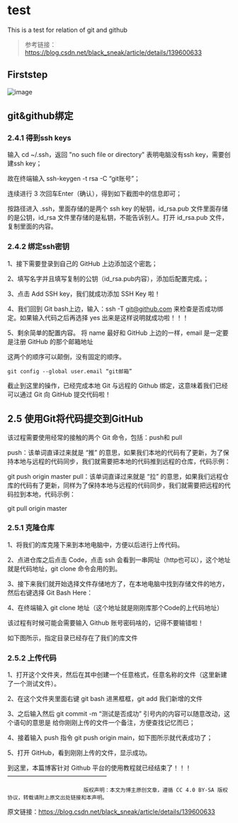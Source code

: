 # test
This is a test for relation of git and  github
> 参考链接：https://blog.csdn.net/black_sneak/article/details/139600633
## Firststep
![image](https://github.com/user-attachments/assets/4f9462ac-2271-4e99-ba69-dcc02a1fd6d9)
## git&github绑定
### 2.4.1 得到ssh keys
输入 cd ~/.ssh，返回 "no such file or directory" 表明电脑没有ssh key，需要创建ssh key；

故在终端输入 ssh-keygen -t rsa -C “git账号”；

连续进行 3 次回车Enter（确认），得到如下截图中的信息即可； 

按路径进入 .ssh，里面存储的是两个 ssh key 的秘钥，id_rsa.pub 文件里面存储的是公钥，id_rsa 文件里存储的是私钥，不能告诉别人。打开 id_rsa.pub 文件，复制里面的内容。
### 2.4.2 绑定ssh密钥
1、接下需要登录到自己的 GitHub 上边添加这个密匙；

2、填写名字并且填写复制的公钥（id_rsa.pub内容），添加后配置完成。；

3、点击 Add SSH key，我们就成功添加 SSH Key 啦！

4、我们回到 Git bash上边，输入：ssh -T git@github.com
来检查是否成功绑定。如果输入代码之后再选择 yes 出来是这样说明就成功啦！！！ 

5、剩余简单的配置内容。
将 name 最好和 GitHub 上边的一样，email 是一定要是注册 GitHub 的那个邮箱地址

这两个的顺序可以颠倒，没有固定的顺序。

``` git config --global user.name “gitname”
git config --global user.email “git邮箱”
```

截止到这里的操作，已经完成本地 Git 与远程的 Github 绑定，这意味着我们已经可以通过 Git 向 GitHub 提交代码啦！

## 2.5 使用Git将代码提交到GitHub
该过程需要使用经常的接触的两个 Git 命令，包括：push和 pull

push：该单词直译过来就是 “推” 的意思，如果我们本地的代码有了更新，为了保持本地与远程的代码同步，我们就需要把本地的代码推到远程的仓库，代码示例：

git push origin master
pull：该单词直译过来就是 “拉” 的意思，如果我们远程仓库的代码有了更新，同样为了保持本地与远程的代码同步，我们就需要把远程的代码拉到本地，代码示例： 

git pull origin master
### 2.5.1 克隆仓库
1、将我们的库克隆下来到本地电脑中，方便以后进行上传代码。

2、点进仓库之后点击 Code，点击 ssh 会看到一串网址（http也可以），这个地址就是代码地址，git clone 命令会用的到。

3、接下来我们就开始选择文件存储地方了，在本地电脑中找到存储文件的地方，然后右键选择 Git Bash Here： 

4、在终端输入 git clone 地址（这个地址就是刚刚库那个Code的上代码地址）

该过程有时候可能会需要输入 Github 账号密码啥的，记得不要输错啦！ 

如下图所示，指定目录已经存在了我们的库文件 

### 2.5.2 上传代码
1、打开这个文件夹，然后在其中创建一个任意格式，任意名称的文件（这里新建了一个测试文件）。

2、在这个文件夹里面右键 git bash 进黑框框，git add 我们新增的文件

3、之后输入然后 git commit -m “测试是否成功” 引号内的内容可以随意改动，这个语句的意思是 给你刚刚上传的文件一个备注，方便查找记忆而已；

4、接着输入 push 指令 git push origin main，如下图所示就代表成功了；

5、打开 GitHub，看到刚刚上传的文件，显示成功。

到这里，本篇博客针对 Github 平台的使用教程就已经结束了！！！
————————————————

                            版权声明：本文为博主原创文章，遵循 CC 4.0 BY-SA 版权协议，转载请附上原文出处链接和本声明。
                        
原文链接：https://blog.csdn.net/black_sneak/article/details/139600633
